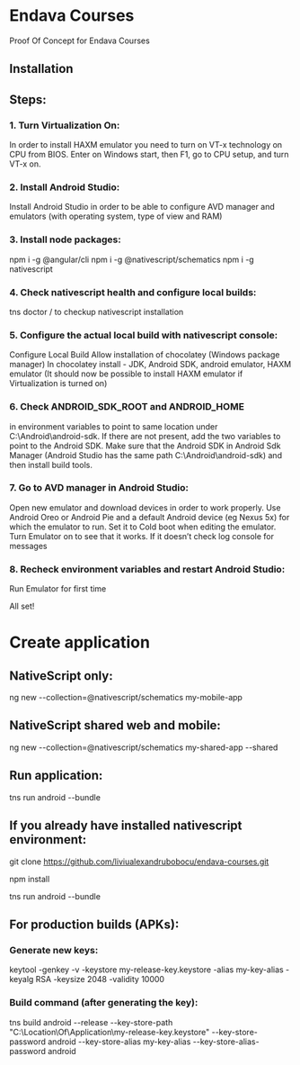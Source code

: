 # Endava Courses
Proof Of Concept for Endava Courses

## Installation

## Steps:

### 1. Turn Virtualization On:
In order to install HAXM emulator you need to turn on VT-x technology on CPU from BIOS. Enter on Windows start, then F1, go to CPU setup, and turn VT-x on. 

### 2. Install Android Studio: 
Install Android Studio in order to be able to configure AVD manager and emulators (with operating system, type of view and RAM)

### 3. Install node packages:

npm i -g @angular/cli
npm i -g @nativescript/schematics
npm i -g nativescript

### 4. Check nativescript health and configure local builds:
tns doctor / to checkup nativescript installation

### 5. Configure the actual local build with nativescript console:
Configure Local Build
Allow installation of chocolatey (Windows package manager) 
In chocolatey install -  JDK, Android SDK, android emulator, HAXM emulator (It should now be possible to install HAXM emulator if Virtualization is turned on)

### 6. Check ANDROID_SDK_ROOT and ANDROID_HOME
in environment variables to point to same location under C:\Android\android-sdk. If there are not present, add the two variables to point to the Android SDK. Make sure that the Android SDK in Android Sdk Manager (Android Studio has the same path C:\Android\android-sdk) and then install build tools. 

### 7. Go to AVD manager in Android Studio:
Open new emulator and download devices in order to work properly. Use Android Oreo or Android Pie and a default Android device (eg Nexus 5x) for which the emulator to run. Set it to Cold boot when editing the emulator.
Turn Emulator on to see that it works.
If it doesn’t check log console for messages

### 8. Recheck environment variables and restart Android Studio:
Run Emulator for first time

All set!

# Create application

## NativeScript only:

ng new --collection=@nativescript/schematics my-mobile-app


## NativeScript shared web and mobile:

ng new --collection=@nativescript/schematics my-shared-app --shared

## Run application: 

tns run android --bundle

## If you already have installed nativescript environment:

git clone https://github.com/liviualexandrubobocu/endava-courses.git

npm install

tns run android --bundle

## For production builds (APKs):

### Generate new keys:
keytool -genkey -v -keystore my-release-key.keystore -alias my-key-alias -keyalg RSA -keysize 2048 -validity 10000

### Build command (after generating the key): 
tns build android --release --key-store-path "C:\Location\Of\Application\my-release-key.keystore" --key-store-password android --key-store-alias my-key-alias --key-store-alias-password android
